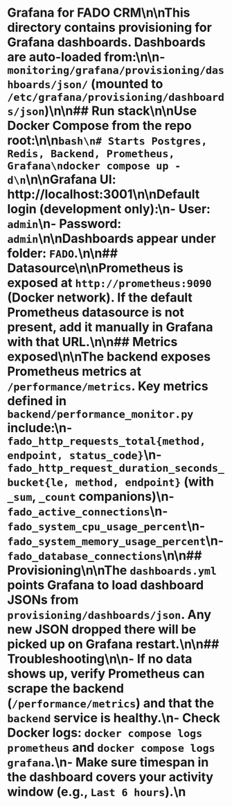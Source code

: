 # Grafana for FADO CRM\n\nThis directory contains provisioning for Grafana dashboards. Dashboards are auto-loaded from:\n\n- `monitoring/grafana/provisioning/dashboards/json/` (mounted to `/etc/grafana/provisioning/dashboards/json`)\n\n## Run stack\n\nUse Docker Compose from the repo root:\n\n```bash\n# Starts Postgres, Redis, Backend, Prometheus, Grafana\ndocker compose up -d\n```\n\nGrafana UI: http://localhost:3001\n\nDefault login (development only):\n- User: `admin`\n- Password: `admin`\n\nDashboards appear under folder: `FADO`.\n\n## Datasource\n\nPrometheus is exposed at `http://prometheus:9090` (Docker network). If the default Prometheus datasource is not present, add it manually in Grafana with that URL.\n\n## Metrics exposed\n\nThe backend exposes Prometheus metrics at `/performance/metrics`. Key metrics defined in `backend/performance_monitor.py` include:\n- `fado_http_requests_total{method, endpoint, status_code}`\n- `fado_http_request_duration_seconds_bucket{le, method, endpoint}` (with `_sum`, `_count` companions)\n- `fado_active_connections`\n- `fado_system_cpu_usage_percent`\n- `fado_system_memory_usage_percent`\n- `fado_database_connections`\n\n## Provisioning\n\nThe `dashboards.yml` points Grafana to load dashboard JSONs from `provisioning/dashboards/json`. Any new JSON dropped there will be picked up on Grafana restart.\n\n## Troubleshooting\n\n- If no data shows up, verify Prometheus can scrape the backend (`/performance/metrics`) and that the `backend` service is healthy.\n- Check Docker logs: `docker compose logs prometheus` and `docker compose logs grafana`.\n- Make sure timespan in the dashboard covers your activity window (e.g., `Last 6 hours`).\n